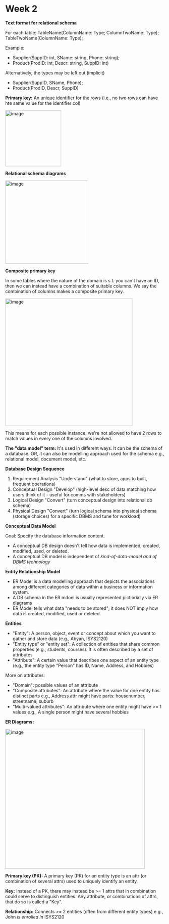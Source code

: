 # Week 2

**Text format for relational schema**

For each table: TableName(ColumnName: Type; ColumnTwoName: Type); TableTwoName(ColumnName: Type);

Example:

- Supplier(SuppID: int, SName: string, Phone: string);
- Product(ProdID: int, Descr: string, SuppID: int)

Alternatively, the types may be left out (implicit)

- Supplier(SuppID, SName, Phone);
- Product(ProdID, Descr, SuppID)

**Primary key:** An unique identifier for the rows (i.e., no two rows can have hte same value for the identifier col)

<img width="177" alt="image" src="https://github.com/user-attachments/assets/c29053aa-fdee-44d0-bb7d-6e624eb10734">

**Relational schema diagrams**

<img width="263" alt="image" src="https://github.com/user-attachments/assets/4d779a3d-b8bc-40a3-b328-fc8e009712c1">

**Composite primary key**

In some tables where the nature of the domain is s.t. you can't have an ID, then we can instead have a combination of suitable columns. We say the combination of columns makes a composite primary key.

<img width="403" alt="image" src="https://github.com/user-attachments/assets/ec1381fb-7305-43e5-871c-a49b7f4fa426">

This means for each possible instance, we're not allowed to have 2 rows to match values in every one of the columns involved.

**The "data model" term:** It's used in different ways. It can be the schema of a database. OR, it can also be modelling approach used for the schema e.g., relational model, document model, etc.

**Database Design Sequence**

1. Requirement Analysis "Understand" (what to store, apps to built, frequent operations)
2. Conceptual Design "Develop" (high-level desc of data matching how users think of it - useful for comms with stakeholders)
3. Logical Design "Convert" (turn conceptual design into relational db schema)
4. Physical Design "Convert" (turn logical schema into physical schema (storage choices) for a specific DBMS and tune for workload)

**Conceptual Data Model**

Goal: Specify the database information content.

- A conceptual DB design doesn't tell how data is implemented, created, modified, used, or deleted.
- A conceptual DB model is independent of _kind-of-data-model and of DBMS technology_

**Entity Relationship Model**

- ER Model is a data modelling approach that depicts the associations among different categories of data within a business or information system.
- A DB schema in the ER mdoel is usually represented pictiorially via ER diagrams
- ER Model tells what data "needs to be stored"; it does NOT imply how data is created, modified, used or deleted.

**Entities**

- "Entity": A person, object, event or concept about which you want to gather and store data (e.g., Abyan, ISYS2120)
- "Entity type" or "entity set": A collection of entities that share common properties (e.g., students, courses). It is often described by a set of attributes
- "Attribute": A certain value that describes one aspect of an entity type (e.g., the entity type "Person" has ID, Name, Address, and Hobbies)

More on attributes:

- "Domain": possible values of an attribute
- "Composite attributes": An attribute where the value for one entity has distinct parts e.g., Address attr might have parts: housenumber, streetname, suburb
- "Multi-valued attributes": An attribute where one entity might have >= 1 values e.g., A single person might have several hobbies

**ER Diagrams:**

<img width="442" alt="image" src="https://github.com/user-attachments/assets/c89bfd0a-a8cd-4619-92c6-4b2e2db58737">

**Primary key (PK):** A primary key (PK) for an entity type is an attr (or combination of several attrs) used to uniquely identify an entity.

**Key:** Instead of a PK, there may instead be >= 1 attrs that in combination could serve to distinguish entities. Any attribute, or combinations of attrs, that do so is called a "Key".

**Relationship:** Connects >= 2 entities (often from different entity types) e.g., John _is enrolled in_ ISYS2120
